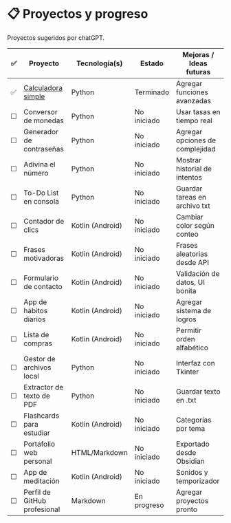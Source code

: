 # 📋 Proyectos y progreso

Proyectos sugeridos por chatGPT.

| ✅ | Proyecto                              | Tecnología(s)       | Estado       | Mejoras / Ideas futuras              |
|----|---------------------------------------|---------------------|--------------|--------------------------------------|
| ✅ | [Calculadora simple](https://github.com/CabelloEduardo/calculadora-basica)                    | Python              | Terminado  | Agregar funciones avanzadas          
| ☐  | Conversor de monedas                  | Python              | No iniciado  | Usar tasas en tiempo real            |
| ☐  | Generador de contraseñas              | Python              | No iniciado  | Agregar opciones de complejidad      |
| ☐  | Adivina el número                     | Python              | No iniciado  | Mostrar historial de intentos        |
| ☐  | To-Do List en consola                 | Python              | No iniciado  | Guardar tareas en archivo txt        |
| ☐  | Contador de clics                     | Kotlin (Android)    | No iniciado  | Cambiar color según conteo           |
| ☐  | Frases motivadoras                    | Kotlin (Android)    | No iniciado  | Frases aleatorias desde API          |
| ☐  | Formulario de contacto                | Kotlin (Android)    | No iniciado  | Validación de datos, UI bonita       |
| ☐  | App de hábitos diarios                | Kotlin (Android)    | No iniciado  | Agregar sistema de logros            |
| ☐  | Lista de compras                      | Kotlin (Android)    | No iniciado  | Permitir orden alfabético            |
| ☐  | Gestor de archivos local              | Python              | No iniciado  | Interfaz con Tkinter                 |
| ☐  | Extractor de texto de PDF             | Python              | No iniciado  | Guardar texto en .txt                |
| ☐  | Flashcards para estudiar              | Kotlin (Android)    | No iniciado  | Categorías por tema                  |
| ☐  | Portafolio web personal               | HTML/Markdown       | No iniciado  | Exportado desde Obsidian             |
| ☐  | App de meditación                     | Kotlin (Android)    | No iniciado  | Sonidos y temporizador               |
| ☐  | Perfil de GitHub profesional          | Markdown            | En progreso  | Agregar proyectos pronto             |
